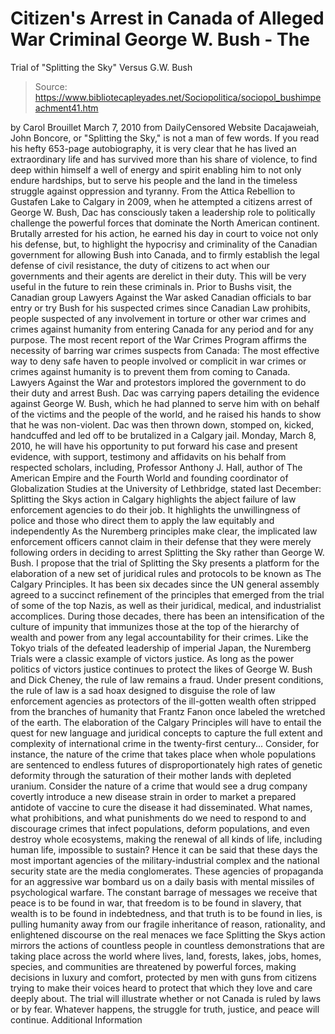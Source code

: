 # Citizen's Arrest in Canada of Alleged War Criminal George W. Bush - The 
Trial of "Splitting the Sky" Versus G.W. Bush

> Source: https://www.bibliotecapleyades.net/Sociopolitica/sociopol_bushimpeachment41.htm

by Carol Brouillet
March 7, 2010
from
DailyCensored Website
Dacajaweiah, John Boncore, or "Splitting the Sky," is not a man of
few words.
If you read his hefty
653-page autobiography, it is very clear
that he has lived an extraordinary life and has survived more than his share
of violence, to find deep within himself a well of energy and spirit
enabling him to not only endure hardships, but to serve his people and the
land in the timeless struggle against oppression and tyranny.
From the Attica Rebellion to Gustafen
Lake to Calgary in 2009, when he attempted a citizens arrest of
George W. Bush, Dac has consciously taken a leadership role to
politically challenge the powerful forces that dominate the North American
continent.
Brutally arrested for his action, he earned his
day in court to voice not only his defense, but,
to highlight the hypocrisy and criminality
of the Canadian government for allowing Bush into Canada, and to firmly
establish the legal defense of civil resistance, the duty of citizens
to act when our governments and their agents are derelict in their duty.
This will be very useful in the future to rein these criminals in.
Prior to Bushs visit, the Canadian group
Lawyers Against the War asked Canadian
officials to bar entry or try Bush for his suspected crimes since Canadian
Law prohibits,
people suspected of any involvement in
torture or other war crimes and crimes against humanity from entering
Canada for any period and for any purpose.
The most recent report of the War Crimes
Program affirms the necessity of barring war crimes suspects from
Canada:
The most effective way to deny safe
haven to people involved or complicit in war crimes or crimes
against humanity is to prevent them from coming to Canada.
Lawyers Against the War and protestors
implored the government to do their duty and arrest Bush.
Dac was carrying papers detailing the evidence
against George W. Bush, which he had planned to serve him with on behalf of
the victims and the people of the world, and he raised his hands to show
that he was non-violent.
Dac was then thrown down, stomped on, kicked,
handcuffed and led off to be brutalized in a Calgary jail.
Monday, March 8, 2010, he will have his opportunity to put forward his case
and present evidence, with support, testimony and affidavits on his behalf
from respected scholars, including,
Professor Anthony J. Hall, author of
The American Empire and the Fourth World
and founding coordinator of
Globalization Studies at the University of
Lethbridge,
stated last December:
Splitting the Skys action in Calgary
highlights the abject failure of law enforcement agencies to do their
job. It highlights the unwillingness of police and those who direct them
to apply the law equitably and independently
As the Nuremberg principles make clear, the implicated law enforcement
officers cannot claim in their defense that they were merely following
orders in deciding to arrest Splitting the Sky rather than George W.
Bush.
I propose that the trial of Splitting the Sky presents a platform for
the elaboration of a new set of juridical rules and protocols to be
known as The Calgary Principles.
It has been six decades since the UN general assembly agreed to a
succinct refinement of the principles that emerged from the trial of
some of the top Nazis, as well as their juridical, medical, and
industrialist accomplices. During those decades, there has been an
intensification of the culture of impunity that immunizes those at the
top of the hierarchy of wealth and power from any legal accountability
for their crimes.
Like the Tokyo trials of the defeated leadership of imperial Japan, the
Nuremberg Trials were a classic example of victors justice.
As long as the power politics of victors justice continues to protect
the likes of George W. Bush and Dick Cheney, the rule of
law remains a fraud. Under present conditions, the rule of law is a sad
hoax designed to disguise the role of law enforcement agencies as
protectors of the ill-gotten wealth often stripped from the branches of
humanity that Frantz Fanon once labeled the wretched of the earth.
The elaboration of the Calgary Principles will have to entail the quest
for new language and juridical concepts to capture the full extent and
complexity of international crime in the twenty-first century...
Consider, for instance, the nature of the crime that takes place when
whole populations are sentenced to endless futures of disproportionately
high rates of genetic deformity through the saturation of their mother
lands with depleted uranium. Consider the nature of a crime that would
see a drug company covertly introduce a new disease strain in order to
market a prepared antidote of vaccine to cure the disease it had
disseminated.
What names, what prohibitions, and what punishments do we need to
respond to and discourage crimes that infect populations, deform
populations, and even destroy whole ecosystems, making the renewal of
all kinds of life, including human life, impossible to sustain?
Hence it can be said that these days the most important agencies of the
military-industrial complex and the national security state are the
media conglomerates. These agencies of propaganda for an aggressive war
bombard us on a daily basis with mental missiles of psychological
warfare.
The constant barrage of messages we receive that peace is to be found
in war, that freedom is to be found in slavery, that wealth is to be
found in indebtedness, and that truth is to be found in lies, is pulling
humanity away from our fragile inheritance of reason, rationality, and
enlightened discourse on the real menaces we face
Splitting the Skys action mirrors the actions
of countless people in countless demonstrations that are taking place across
the world where lives, land, forests, lakes, jobs, homes, species, and
communities are threatened by powerful forces, making decisions in luxury
and comfort, protected by men with guns from citizens trying to make their
voices heard to protect that which they love and care deeply about.
The trial will illustrate whether or not Canada
is ruled by laws or by fear.
Whatever happens, the struggle for truth,
justice, and peace will continue.
Additional Information
